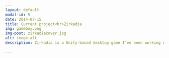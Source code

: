 ```yaml
---
layout: default
modal-id: 5
date: 2014-07-15
title: Current project<br>Zirkadia
img: gameboy.png
img-post: zirkadiacover.jpg
alt: image-alt
description: Zirkadia is a Unity-based desktop game I've been working on from time to time during my years at KTH. It has been a way for me to solidify my understanding of certain branches of  mathematics and algorithm design by applying them in a sandbox setting, be it by rendering lightning through bezier curves, generating levels via my own DFS-based algorithms or performing vector calculations when writing enemy AI.<br><br><br><img src="img/portfolio/mapweb.png" style="border-radius:25px;" class="img-responsive img-centered"> The map is generated in such a way that the player needs to progress by finding each key in a randomly generated sequence. The first room initially holds one or several locked doors and one open door. Behind the open door is a dungeon which holds the key to one of the locked doors. Initially, only visited rooms are visible on the map. On the map generated above, key rooms and points of interest are marked on the map. The map is generated in such a way that room depth can be varied upon initialization. All rooms that are not key rooms or points of interest are then randomized invidiually to provide an almost fully random map each playthrough. <br><br><br><img src="img/portfolio/lightningweb.gif" style="border-radius:25px;" class="img-responsive img-centered"> I do all asset creation myself, which has proved to be the biggest time sink of the project by far. I have considered putting together a team to finish the project, and will look into it further after getting my degree at KTH.
 
---
```

